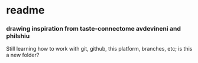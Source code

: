 # readme 
### drawing inspiration from taste-connectome avdevineni and philshiu
Still learning how to work with git, github, this platform, branches, etc; is this a new folder? 
